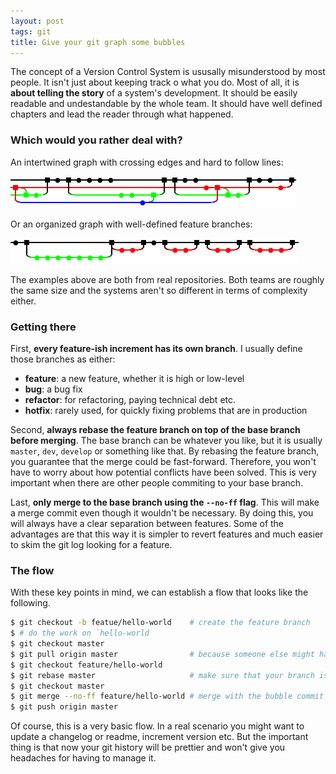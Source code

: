 ```yaml
---
layout: post
tags: git
title: Give your git graph some bubbles
---
```


The concept of a Version Control System is ususally misunderstood by most people. It isn't just about keeping track o what you do. Most of all, it is **about telling the story** of a system's development. It should be easily readable and undestandable by the whole team. It should have well defined chapters and lead the reader through what happened.

<!-- more -->


### Which would you rather deal with?

An intertwined graph with crossing edges and hard to follow lines:

![Messy Git graph](/assets/git-ugly-graph.png)

Or an organized graph with well-defined feature branches:

![Pretty Git graph](/assets/git-pretty-graph.png)

The examples above are both from real repositories. Both teams are roughly the same size and the systems aren't so different in terms of complexity either.


### Getting there

First, **every feature-ish increment has its own branch**. I usually define those branches as either:

 * **feature**: a new feature, whether it is high or low-level
 * **bug**: a bug fix
 * **refactor**: for refactoring, paying technical debt etc.
 * **hotfix**: rarely used, for quickly fixing problems that are in production

Second, **always rebase the feature branch on top of the base branch before merging**. The base branch can be whatever you like, but it is usually `master`, `dev`, `develop` or something like that. By rebasing the feature branch, you guarantee that the merge could be fast-forward. Therefore, you won't have to worry about how potential conflicts have been solved. This is very important when there are other people commiting to your base branch.

Last, **only merge to the base branch using the `--no-ff` flag**. This will make a merge commit even though it wouldn't be necessary. By doing this, you will always have a clear separation between features. Some of the advantages are that this way it is simpler to revert features and much easier to skim the git log looking for a feature.


### The flow

With these key points in mind, we can establish a flow that looks like the following.

```sh
$ git checkout -b featue/hello-world    # create the feature branch
$ # do the work on `hello-world
$ git checkout master
$ git pull origin master                # because someone else might have pushed to it
$ git checkout feature/hello-world
$ git rebase master                     # make sure that your branch is fast-forwardable to master 
$ git checkout master
$ git merge --no-ff feature/hello-world # merge with the bubble commit
$ git push origin master
```

Of course, this is a very basic flow. In a real scenario you might want to update a changelog or readme, increment version etc. But the important thing is that now your git history will be prettier and won't give you headaches for having to manage it.
